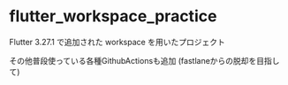 # flutter_workspace_practice

Flutter 3.27.1 で追加された workspace を用いたプロジェクト

その他普段使っている各種GithubActionsも追加 (fastlaneからの脱却を目指して)
